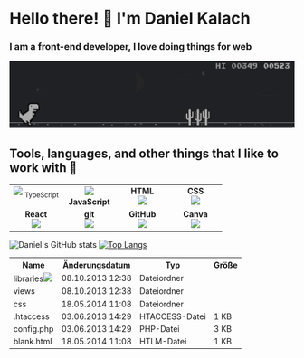 # Hello there! 👋 I'm Daniel Kalach 
### I am a front-end developer, I love doing things for web
![](https://raw.githubusercontent.com/meskal1/codewars/main/dino.gif)
## Tools, languages, and other things that I like to work with :star_struck:
<!--- 
<table>
    <tbody>
        <tr>
            <td><a href="https://medium.com/@zluvsand">
            <img height="50" src="https://www.vectorlogo.zone/logos/medium/medium-ar21.svg" />
            </a></td>
            <td><a href="https://www.linkedin.com/in/zluvsand/">
            <img height="50" src="https://www.vectorlogo.zone/logos/linkedin/linkedin-ar21.svg" />
            </a></td>
            <td><a href="https://open.spotify.com/playlist/7KmIUNWrK8wEHfQcQfFrQ1?si=0e2d44043b5a40a4">
            <img height="50" src="https://www.vectorlogo.zone/logos/spotify/spotify-ar21.svg"/>
            </a></td>
        </tr>
    </tbody>
</table>

![]()
![]()
![](https://starchart.cc/meskal1/https://github.com/meskal1/cards.svg)
https://www.vectorlogo.zone/util/preview.html?image=/logos/typescriptlang/typescriptlang-icon.svg
https://devicon-website.vercel.app/api/typescript/original.svg
https://www.vectorlogo.zone/logos/typescriptlang/typescriptlang-icon.svg
![](https://img.shields.io/badge/Adobe%20Illustrator-FF9A00?style=for-the-badge&logo=adobe%20illustrator&logoColor=white) --->


<table width="520px">
    <tbody>
        <tr valign="top">
            <td width="80px" height="30px" align="center">
            <img height="42" src="https://devicon-website.vercel.app/api/typescript/original.svg">
            <span><sub>TypeScript</sub></span>
            </td>
            <td width="80px" align="center">
            <img height="32" src="https://cdn.jsdelivr.net/gh/devicons/devicon/icons/java/java-original.svg">
            <span><strong>JavaScript</strong></span><br>
            </td>
            <td width="80px" align="center">
            <span><strong>HTML</strong></span><br>
            <img height="32" src="https://cdn.jsdelivr.net/gh/devicons/devicon/icons/html5/html5-original.svg">
            </td>
            <td width="80px" align="center">
            <span><strong>CSS</strong></span><br>
            <img height="32px" src="https://cdn.jsdelivr.net/gh/devicons/devicon/icons/css3/css3-original.svg">
            </td>
        </tr>
        <tr valign="top">
            <td width="80px" align="center">
            <span><strong>React</strong></span><br>
            <img height="32px" src="https://cdn.jsdelivr.net/gh/devicons/devicon/icons/react/react-original.svg">
            </td>
            <td width="80px" align="center">
            <span><strong>git</strong></span><br>
            <img height="32px" src="https://cdn.jsdelivr.net/gh/devicons/devicon/icons/git/git-plain.svg">
            </td>
            <td width="80px" align="center">
            <span><strong>GitHub</strong></span><br>
            <img height="32px" src="https://cdn.jsdelivr.net/gh/devicons/devicon/icons/github/github-original.svg">
            <td width="80px" align="center">
            <span><strong>Canva</strong></span><br>
            <img height="32px" src="https://cdn.jsdelivr.net/gh/devicons/devicon/icons/canva/canva-original.svg">
            </td>
        </tr>
    </tbody>
</table>

![Daniel's GitHub stats](https://github-readme-stats.vercel.app/api?username=meskal1&show_icons=true&card_width=450&hide_title=true&hide=contribs&theme=dracula&line_height=24&hide_border=true)
[![Top Langs](https://github-readme-stats.vercel.app/api/top-langs/?username=meskal1&layout=compact&card_width=342&hide_title=true&theme=dracula&hide_border=true)](https://github.com/meskal1/github-readme-stats)
<!--- ![](https://komarev.com/ghpvc/?username=meskal1) --->

<table id="example">
    <tbody>
        <tr>
            <th>Name</th>
            <th>&Auml;nderungsdatum</th>
            <th>Typ</th>
            <th>Gr&ouml;&szlig;e</th>
        </tr>
        <tr>
            <td>libraries<img height="42" src="https://devicon-website.vercel.app/api/typescript/original.svg"></td>
            <td>08.10.2013 12:38</td>
            <td>Dateiordner</td>
            <td></td>
        </tr>
        <tr>
            <td>views</td>
            <td>08.10.2013 12:38</td>
            <td>Dateiordner</td>
            <td></td>
        </tr>
        <tr>
            <td>css</td>
            <td>18.05.2014 11:08</td>
            <td>Dateiordner</td>
            <td></td>
        </tr>
        <tr>
            <td>.htaccess</td>
            <td>03.06.2013 14:29</td>
            <td>HTACCESS-Datei</td>
            <td>1 KB</td>
        </tr>
        <tr>
            <td>config.php</td>
            <td>03.06.2013 14:29</td>
            <td>PHP-Datei</td>
            <td>3 KB</td>
        </tr>
        <tr>
            <td>blank.html</td>
            <td>18.05.2014 11:08</td>
            <td>HTLM-Datei</td>
            <td>1 KB</td>
        </tr>
    </tbody>
</table>

